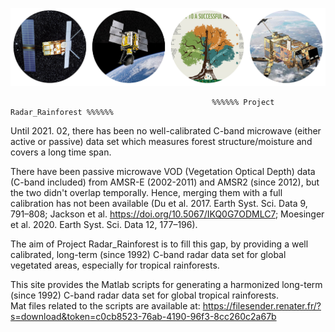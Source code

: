 

![C-band Radar sensors for monitoring tropical forests--key to a successful paris agreement](images/radar_forest.png)


                                                 %%%%%% Project Radar_Rainforest %%%%%%  
Until 2021. 02, there has been no well-calibrated C-band microwave (either active or passive) data set which measures forest structure/moisture and covers a long time span.   

There have been passive microwave VOD (Vegetation Optical Depth) data (C-band included) from AMSR-E (2002-2011) and AMSR2 (since 2012), but the two didn't overlap temporally. Hence, merging them with a full calibration has not been available (Du et al. 2017. Earth Syst. Sci. Data 9, 791–808; Jackson et al. https://doi.org/10.5067/IKQ0G7ODMLC7; Moesinger et al. 2020. Earth Syst. Sci. Data 12, 177–196).   

The aim of Project Radar_Rainforest is to fill this gap, by providing a well calibrated, long-term (since 1992) C-band radar data set for global vegetated areas, especially for tropical rainforests.


This site provides the Matlab scripts for generating a harmonized long-term (since 1992) C-band radar data set for global tropical rainforests.  
Mat files related to the scripts are available at: https://filesender.renater.fr/?s=download&token=c0cb8523-76ab-4190-96f3-8cc260c2a67b
